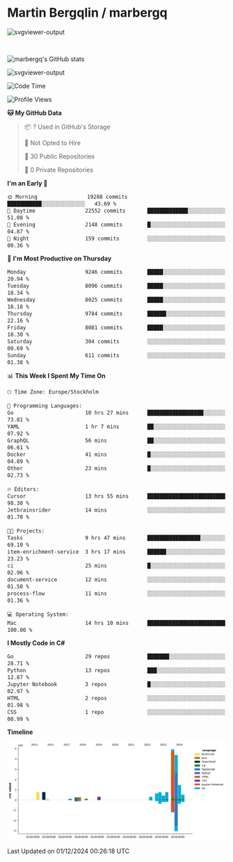 # Martin Bergqlin / marbergq

![svgviewer-output](https://user-images.githubusercontent.com/2405410/206014777-22d41ecb-c24f-421d-b7d9-bba2cb5bb0de.svg)

<br>

<!--- [![Martin's Week](https://github-readme-stats.vercel.app/api/wakatime?username=marbergq&theme=dark)](https://github.com/anuraghazra/github-readme-stats) -->

![marbergq's GitHub stats](https://github-readme-stats.vercel.app/api?username=marbergq&count_private=true&show_icons=true)

![svgviewer-output](https://wakatime.com/badge/user/3f0a2069-6683-4e19-9a4a-7d21ea815067.svg)

<!--START_SECTION:waka-->
![Code Time](http://img.shields.io/badge/Code%20Time-4%2C628%20hrs%202%20mins-blue)

![Profile Views](http://img.shields.io/badge/Profile%20Views-0-blue)

**🐱 My GitHub Data** 

> 📦 ? Used in GitHub's Storage 
 > 
> 🚫 Not Opted to Hire
 > 
> 📜 30 Public Repositories 
 > 
> 🔑 0 Private Repositories 
 > 
**I'm an Early 🐤** 

```text
🌞 Morning                19288 commits       ███████████░░░░░░░░░░░░░░   43.69 % 
🌆 Daytime                22552 commits       █████████████░░░░░░░░░░░░   51.08 % 
🌃 Evening                2148 commits        █░░░░░░░░░░░░░░░░░░░░░░░░   04.87 % 
🌙 Night                  159 commits         ░░░░░░░░░░░░░░░░░░░░░░░░░   00.36 % 
```
📅 **I'm Most Productive on Thursday** 

```text
Monday                   9246 commits        █████░░░░░░░░░░░░░░░░░░░░   20.94 % 
Tuesday                  8096 commits        █████░░░░░░░░░░░░░░░░░░░░   18.34 % 
Wednesday                8025 commits        █████░░░░░░░░░░░░░░░░░░░░   18.18 % 
Thursday                 9784 commits        ██████░░░░░░░░░░░░░░░░░░░   22.16 % 
Friday                   8081 commits        █████░░░░░░░░░░░░░░░░░░░░   18.30 % 
Saturday                 304 commits         ░░░░░░░░░░░░░░░░░░░░░░░░░   00.69 % 
Sunday                   611 commits         ░░░░░░░░░░░░░░░░░░░░░░░░░   01.38 % 
```


📊 **This Week I Spent My Time On** 

```text
🕑︎ Time Zone: Europe/Stockholm

💬 Programming Languages: 
Go                       10 hrs 27 mins      ██████████████████░░░░░░░   73.81 % 
YAML                     1 hr 7 mins         ██░░░░░░░░░░░░░░░░░░░░░░░   07.92 % 
GraphQL                  56 mins             ██░░░░░░░░░░░░░░░░░░░░░░░   06.61 % 
Docker                   41 mins             █░░░░░░░░░░░░░░░░░░░░░░░░   04.89 % 
Other                    23 mins             █░░░░░░░░░░░░░░░░░░░░░░░░   02.73 % 

🔥 Editors: 
Cursor                   13 hrs 55 mins      █████████████████████████   98.30 % 
Jetbrainsrider           14 mins             ░░░░░░░░░░░░░░░░░░░░░░░░░   01.70 % 

🐱‍💻 Projects: 
Tasks                    9 hrs 47 mins       █████████████████░░░░░░░░   69.10 % 
item-enrichment-service  3 hrs 17 mins       ██████░░░░░░░░░░░░░░░░░░░   23.23 % 
ci                       25 mins             █░░░░░░░░░░░░░░░░░░░░░░░░   02.96 % 
document-service         12 mins             ░░░░░░░░░░░░░░░░░░░░░░░░░   01.50 % 
process-flow             11 mins             ░░░░░░░░░░░░░░░░░░░░░░░░░   01.36 % 

💻 Operating System: 
Mac                      14 hrs 10 mins      █████████████████████████   100.00 % 
```

**I Mostly Code in C#** 

```text
Go                       29 repos            ███████░░░░░░░░░░░░░░░░░░   28.71 % 
Python                   13 repos            ███░░░░░░░░░░░░░░░░░░░░░░   12.87 % 
Jupyter Notebook         3 repos             █░░░░░░░░░░░░░░░░░░░░░░░░   02.97 % 
HTML                     2 repos             ░░░░░░░░░░░░░░░░░░░░░░░░░   01.98 % 
CSS                      1 repo              ░░░░░░░░░░░░░░░░░░░░░░░░░   00.99 % 
```



**Timeline**

![Lines of Code chart](https://raw.githubusercontent.com/marbergq/marbergq/main/assets/bar_graph.png)


 Last Updated on 01/12/2024 00:26:18 UTC
<!--END_SECTION:waka-->
